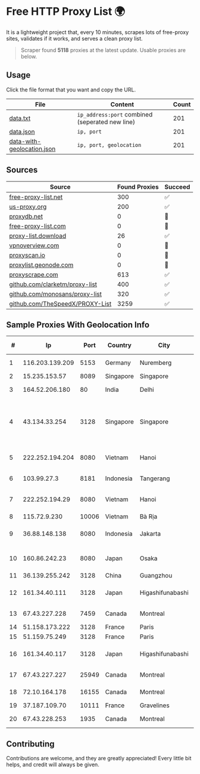 
# Free HTTP Proxy List 🌍

It is a lightweight project that, every 10 minutes, scrapes lots of free-proxy sites, validates if it works, and serves a clean proxy list.


> Scraper found **5118** proxies at the latest update. Usable proxies are below.

## Usage

Click the file format that you want and copy the URL.


|File|Content|Count|
|----|-------|-----|
|[data.txt](https://raw.githubusercontent.com/themiralay/Proxy-List-World/master/data.txt)|`ip_address:port` combined (seperated new line)|201|
|[data.json](https://raw.githubusercontent.com/themiralay/Proxy-List-World/master/data.json)|`ip, port`|201|
|[data-with-geolocation.json](https://raw.githubusercontent.com/themiralay/Proxy-List-World/master/data-with-geolocation.json)|`ip, port, geolocation`|201|

## Sources

|Source|Found Proxies|Succeed|
|------|-------------|-------|
|[free-proxy-list.net](https://free-proxy-list.net)|300|✅|
|[us-proxy.org](https://www.us-proxy.org)|200|✅|
|[proxydb.net](http://proxydb.net)|0|🚫|
|[free-proxy-list.com](https://free-proxy-list.com/?page=&port=&type%5B%5D=http&type%5B%5D=https&up_time=0&search=Search)|0|🚫|
|[proxy-list.download](https://www.proxy-list.download/HTTP)|26|✅|
|[vpnoverview.com](https://vpnoverview.com/privacy/anonymous-browsing/free-proxy-servers)|0|🚫|
|[proxyscan.io](https://www.proxyscan.io)|0|🚫|
|[proxylist.geonode.com](https://proxylist.geonode.com/api/proxy-list?limit=300&page=1&sort_by=lastChecked&sort_type=desc&protocols=http,https)|0|🚫|
|[proxyscrape.com](https://api.proxyscrape.com/v2/?request=displayproxies&protocol=http&timeout=10000&country=all&ssl=all&anonymity=all)|613|✅|
|[github.com/clarketm/proxy-list](https://raw.githubusercontent.com/clarketm/proxy-list/master/proxy-list-raw.txt)|400|✅|
|[github.com/monosans/proxy-list](https://raw.githubusercontent.com/monosans/proxy-list/main/proxies/http.txt)|320|✅|
|[github.com/TheSpeedX/PROXY-List](https://raw.githubusercontent.com/TheSpeedX/PROXY-List/master/http.txt)|3259|✅|


## Sample Proxies With Geolocation Info

|#|Ip|Port|Country|City|Internet Service Provider|
|-|--|----|-------|----|-------------------------|
|1|116.203.139.209|5153|Germany|Nuremberg|Hetzner Online GmbH|
|2|15.235.153.57|8089|Singapore|Singapore|OVH Hosting|
|3|164.52.206.180|80|India|Delhi|E2E Networks Limited|
|4|43.134.33.254|3128|Singapore|Singapore|Shenzhen Tencent Computer Systems Company Limited|
|5|222.252.194.204|8080|Vietnam|Hanoi|VietNam Post and Telecom Corporation|
|6|103.99.27.3|8181|Indonesia|Tangerang|PT Lintas Network Solusi|
|7|222.252.194.29|8080|Vietnam|Hanoi|VietNam Post and Telecom Corporation|
|8|115.72.9.230|10006|Vietnam|Bà Rịa|VIETELmetro|
|9|36.88.148.138|8080|Indonesia|Jakarta|PT. Telekomunikasi Indonesia|
|10|160.86.242.23|8080|Japan|Osaka|Sony Network Communications Inc|
|11|36.139.255.242|3128|China|Guangzhou|China Mobile|
|12|161.34.40.111|3128|Japan|Higashifunabashi|NTT PC Communications, Inc.|
|13|67.43.227.228|7459|Canada|Montreal|GloboTech Communications|
|14|51.158.173.222|3128|France|Paris|Online S.A.S.|
|15|51.159.75.249|3128|France|Paris|SCALEWAY|
|16|161.34.40.117|3128|Japan|Higashifunabashi|NTT PC Communications, Inc.|
|17|67.43.227.227|25949|Canada|Montreal|GloboTech Communications|
|18|72.10.164.178|16155|Canada|Montreal|GloboTech Communications|
|19|37.187.109.70|10111|France|Gravelines|OVH SAS|
|20|67.43.228.253|1935|Canada|Montreal|GloboTech Communications|



## Contributing

Contributions are welcome, and they are greatly appreciated! Every
little bit helps, and credit will always be given.


